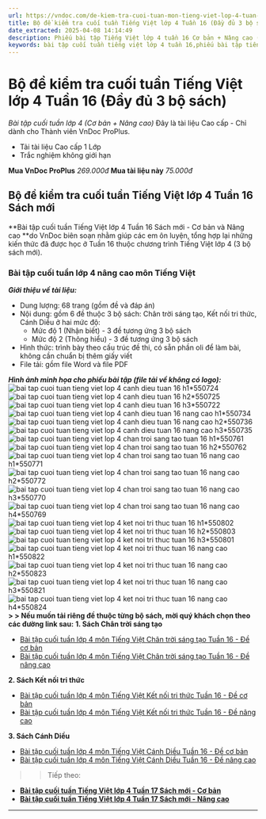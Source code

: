 ```yaml
---
url: https://vndoc.com/de-kiem-tra-cuoi-tuan-mon-tieng-viet-lop-4-tuan-16-158787
title: Bộ đề kiểm tra cuối tuần Tiếng Việt lớp 4 Tuần 16 (Đầy đủ 3 bộ sách) - Bài tập cuối tuần lớp 4 (Cơ bản + Nâng cao) - VnDoc.com
date_extracted: 2025-04-08 14:14:49
description: Phiếu bài tập Tiếng Việt lớp 4 tuần 16 Cơ bản + Nâng cao (Đầy đủ 3 bộ sách) được VnDoc sưu tầm, chọn lọc cho các em học sinh tham khảo, luyện tập.
keywords: bài tập cuối tuần tiếng việt lớp 4 tuần 16,phiếu bài tập tiếng việt lớp 4 tuần 16,Đề kiểm tra cuối tuần môn Tiếng Việt lớp 4 Tuần 16,Đề kiểm tra cuối tuần môn Tiếng Việt lớp 4,Bài tập cuối tuần môn Tiếng Việt lớp 4,ôn tập tiếng việt lớp 4,giải bài tập tiếng việt lớp 4,bài tập tiếng việt lớp 4,phiếu bài tập cuối tuần môn tiếng việt lớp 4
---
```


# Bộ đề kiểm tra cuối tuần Tiếng Việt lớp 4 Tuần 16 \(Đầy đủ 3 bộ sách\)
_Bài tập cuối tuần lớp 4 \(Cơ bản + Nâng cao\)_
Đây là tài liệu Cao cấp - Chỉ dành cho Thành viên VnDoc ProPlus.
  * Tải tài liệu Cao cấp 1 Lớp
  * Trắc nghiệm không giới hạn

**Mua VnDoc ProPlus** _269.000đ_ **Mua tài liệu này** _75.000đ_
## **Bộ đề kiểm tra cuối tuần Tiếng Việt lớp 4 Tuần 16 Sách mới**
**Bài tập cuối tuần Tiếng Việt lớp 4 Tuần 16 Sách mới - Cơ bản và Nâng cao **do VnDoc biên soạn nhằm giúp các em ôn luyện, tổng hợp lại những kiến thức đã được học ở Tuần 16 thuộc chương trình Tiếng Việt lớp 4 \(3 bộ  sách mới\).
### **Bài tập cuối tuần lớp 4 nâng cao môn Tiếng Việt**
 _**Giới thiệu về tài liệu:**_
  * Dung lượng: 68 trang \(gồm đề và đáp án\)
  * Nội dung: gồm 6 đề thuộc 3 bộ sách: Chân trời sáng tạo, Kết nối tri thức, Cánh Diều ở hai mức độ:
    * Mức độ 1 \(Nhận biết\) - 3 đề tương ứng 3 bộ sách
    * Mức độ 2 \(Thông hiểu\) - 3 đề tương ứng 3 bộ sách
  * Hình thức: trình bày theo cấu trúc đề thi, có sẵn phần oli để làm bài, không cần chuẩn bị thêm giấy viết
  * File tải: gồm file Word và file PDF

_**Hình ảnh minh họa cho phiếu bài tập \(file tải về không có logo\):**_
![bai tap cuoi tuan tieng viet lop 4 canh dieu tuan 16 h1*550724](https://i.vdoc.vn/data/image/2023/12/18/bai-tap-cuoi-tuan-tieng-viet-lop-4-canh-dieu-tuan-16-h1.jpg)![bai tap cuoi tuan tieng viet lop 4 canh dieu tuan 16 h2*550725](https://i.vdoc.vn/data/image/2023/12/18/bai-tap-cuoi-tuan-tieng-viet-lop-4-canh-dieu-tuan-16-h2.jpg)![bai tap cuoi tuan tieng viet lop 4 canh dieu tuan 16 h3*550722](https://i.vdoc.vn/data/image/2023/12/18/bai-tap-cuoi-tuan-tieng-viet-lop-4-canh-dieu-tuan-16-h3.jpg)![bai tap cuoi tuan tieng viet lop 4 canh dieu tuan 16 nang cao h1*550734](https://i.vdoc.vn/data/image/2023/12/18/bai-tap-cuoi-tuan-tieng-viet-lop-4-canh-dieu-tuan-16-nang-cao-h1.jpg)![bai tap cuoi tuan tieng viet lop 4 canh dieu tuan 16 nang cao h2*550736](https://i.vdoc.vn/data/image/2023/12/18/bai-tap-cuoi-tuan-tieng-viet-lop-4-canh-dieu-tuan-16-nang-cao-h2.jpg)![bai tap cuoi tuan tieng viet lop 4 canh dieu tuan 16 nang cao h3*550735](https://i.vdoc.vn/data/image/2023/12/18/bai-tap-cuoi-tuan-tieng-viet-lop-4-canh-dieu-tuan-16-nang-cao-h3.jpg)![bai tap cuoi tuan tieng viet lop 4 chan troi sang tao tuan 16 h1*550761](https://i.vdoc.vn/data/image/2023/12/18/bai-tap-cuoi-tuan-tieng-viet-lop-4-chan-troi-sang-tao-tuan-16-h1.jpg)![bai tap cuoi tuan tieng viet lop 4 chan troi sang tao tuan 16 h2*550762](https://i.vdoc.vn/data/image/2023/12/18/bai-tap-cuoi-tuan-tieng-viet-lop-4-chan-troi-sang-tao-tuan-16-h2.jpg)![bai tap cuoi tuan tieng viet lop 4 chan troi sang tao tuan 16 nang cao h1*550771](https://i.vdoc.vn/data/image/2023/12/18/bai-tap-cuoi-tuan-tieng-viet-lop-4-chan-troi-sang-tao-tuan-16-nang-cao-h1.jpg)![bai tap cuoi tuan tieng viet lop 4 chan troi sang tao tuan 16 nang cao h2*550772](https://i.vdoc.vn/data/image/2023/12/18/bai-tap-cuoi-tuan-tieng-viet-lop-4-chan-troi-sang-tao-tuan-16-nang-cao-h2.jpg)![bai tap cuoi tuan tieng viet lop 4 chan troi sang tao tuan 16 nang cao h3*550770](https://i.vdoc.vn/data/image/2023/12/18/bai-tap-cuoi-tuan-tieng-viet-lop-4-chan-troi-sang-tao-tuan-16-nang-cao-h3.jpg)![bai tap cuoi tuan tieng viet lop 4 chan troi sang tao tuan 16 nang cao h4*550769](https://i.vdoc.vn/data/image/2023/12/18/bai-tap-cuoi-tuan-tieng-viet-lop-4-chan-troi-sang-tao-tuan-16-nang-cao-h4.jpg)![bai tap cuoi tuan tieng viet lop 4 ket noi tri thuc tuan 16 h1*550802](https://i.vdoc.vn/data/image/2023/12/18/bai-tap-cuoi-tuan-tieng-viet-lop-4-ket-noi-tri-thuc-tuan-16-h1.jpg)![bai tap cuoi tuan tieng viet lop 4 ket noi tri thuc tuan 16 h2*550803](https://i.vdoc.vn/data/image/2023/12/18/bai-tap-cuoi-tuan-tieng-viet-lop-4-ket-noi-tri-thuc-tuan-16-h2.jpg)![bai tap cuoi tuan tieng viet lop 4 ket noi tri thuc tuan 16 h3*550801](https://i.vdoc.vn/data/image/2023/12/18/bai-tap-cuoi-tuan-tieng-viet-lop-4-ket-noi-tri-thuc-tuan-16-h3.jpg)![bai tap cuoi tuan tieng viet lop 4 ket noi tri thuc tuan 16 nang cao h1*550822](https://i.vdoc.vn/data/image/2023/12/18/bai-tap-cuoi-tuan-tieng-viet-lop-4-ket-noi-tri-thuc-tuan-16-nang-cao-h1.jpg)![bai tap cuoi tuan tieng viet lop 4 ket noi tri thuc tuan 16 nang cao h2*550823](https://i.vdoc.vn/data/image/2023/12/18/bai-tap-cuoi-tuan-tieng-viet-lop-4-ket-noi-tri-thuc-tuan-16-nang-cao-h2.jpg)![bai tap cuoi tuan tieng viet lop 4 ket noi tri thuc tuan 16 nang cao h3*550821](https://i.vdoc.vn/data/image/2023/12/18/bai-tap-cuoi-tuan-tieng-viet-lop-4-ket-noi-tri-thuc-tuan-16-nang-cao-h3.jpg)![bai tap cuoi tuan tieng viet lop 4 ket noi tri thuc tuan 16 nang cao h4*550824](https://i.vdoc.vn/data/image/2023/12/18/bai-tap-cuoi-tuan-tieng-viet-lop-4-ket-noi-tri-thuc-tuan-16-nang-cao-h4.jpg)
**> > Nếu muốn tải riêng đề thuộc từng bộ sách, mời quý khách chọn theo các đường link sau:**
**1\. Sách Chân trời sáng tạo**
  * [Bài tập cuối tuần lớp 4 môn Tiếng Việt Chân trời sáng tạo Tuần 16 - Đề cơ bản](<https://vndoc.com/bai-tap-cuoi-tuan-tieng-viet-lop-4-chan-troi-sang-tao-tuan-16-311854>)
  * [Bài tập cuối tuần lớp 4 môn Tiếng Việt Chân trời sáng tạo Tuần 16 - Đề nâng cao](<https://vndoc.com/bai-tap-cuoi-tuan-tieng-viet-lop-4-chan-troi-sang-tao-tuan-16-nang-cao-311856>)

**2\. Sách Kết nối tri thức**
  * [Bài tập cuối tuần lớp 4 môn Tiếng Việt Kết nối tri thức Tuần 16 - Đề cơ bản](<https://vndoc.com/bai-tap-cuoi-tuan-tieng-viet-lop-4-ket-noi-tri-thuc-tuan-16-311858>)
  * [Bài tập cuối tuần lớp 4 môn Tiếng Việt Kết nối tri thức Tuần 16 - Đề nâng cao](<https://vndoc.com/bai-tap-cuoi-tuan-tieng-viet-lop-4-ket-noi-tri-thuc-tuan-16-nang-cao-311861>)

**3\. Sách Cánh Diều**
  * [Bài tập cuối tuần lớp 4 môn Tiếng Việt Cánh Diều Tuần 16 - Đề cơ bản](<https://vndoc.com/bai-tap-cuoi-tuan-tieng-viet-lop-4-canh-dieu-tuan-16-311849>)
  * [Bài tập cuối tuần lớp 4 môn Tiếng Việt Cánh Diều Tuần 16 - Đề nâng cao](<https://vndoc.com/bai-tap-cuoi-tuan-tieng-viet-lop-4-canh-dieu-tuan-16-nang-cao-311851>)

>> Tiếp theo:
  * **[Bài tập cuối tuần Tiếng Việt lớp 4 Tuần 17 Sách mới - Cơ bản](<https://vndoc.com/de-kiem-tra-cuoi-tuan-mon-tieng-viet-lop-4-tuan-17-158792>)**
  * **[Bài tập cuối tuần Tiếng Việt lớp 4 Tuần 17 Sách mới - Nâng cao](<https://vndoc.com/bo-de-kiem-tra-cuoi-tuan-tieng-viet-lop-4-tuan-17-nang-cao-day-du-3-bo-sach-312606>)**

---
